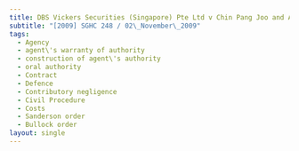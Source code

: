 ```yaml
---
title: DBS Vickers Securities (Singapore) Pte Ltd v Chin Pang Joo and Another
subtitle: "[2009] SGHC 248 / 02\_November\_2009"
tags:
  - Agency
  - agent\'s warranty of authority
  - construction of agent\'s authority
  - oral authority
  - Contract
  - Defence
  - Contributory negligence
  - Civil Procedure
  - Costs
  - Sanderson order
  - Bullock order
layout: single
---
```


